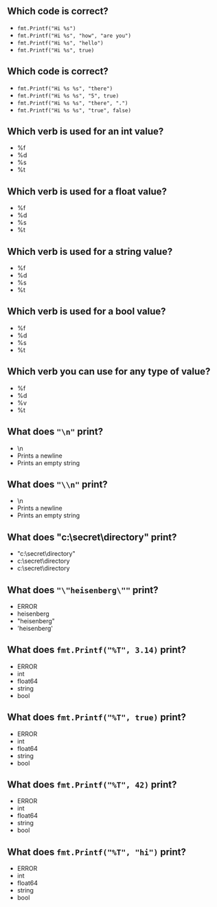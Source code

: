 ## Which code is correct?
* `fmt.Printf("Hi %s")`
* `fmt.Printf("Hi %s", "how", "are you")`
* `fmt.Printf("Hi %s", "hello")` 
* `fmt.Printf("Hi %s", true)`

## Which code is correct?
* `fmt.Printf("Hi %s %s", "there")`
* `fmt.Printf("Hi %s %s", "5", true)`
* `fmt.Printf("Hi %s %s", "there", ".")` 
* `fmt.Printf("Hi %s %s", "true", false)`

## Which verb is used for an int value?
* %f
* %d 
* %s
* %t

## Which verb is used for a float value?
* %f 
* %d
* %s
* %t

## Which verb is used for a string value?
* %f
* %d
* %s 
* %t

## Which verb is used for a bool value?
* %f
* %d
* %s
* %t 

## Which verb you can use for any type of value?
* %f
* %d
* %v 
* %t

## What does `"\n"` print?
* \n
* Prints a newline 
* Prints an empty string

## What does `"\\n"` print?
* \n 
* Prints a newline
* Prints an empty string

## What does "c:\\secret\\directory" print?
* "c:\\secret\\directory"
* c:\\secret\\directory
* c:\secret\directory 

## What does `"\"heisenberg\""` print?
* ERROR
* heisenberg
* "heisenberg" 
* 'heisenberg'

## What does `fmt.Printf("%T", 3.14)` print?
* ERROR
* int
* float64 
* string
* bool

## What does `fmt.Printf("%T", true)` print?
* ERROR
* int
* float64
* string
* bool 

## What does `fmt.Printf("%T", 42)` print?
* ERROR
* int 
* float64
* string
* bool

## What does `fmt.Printf("%T", "hi")` print?
* ERROR
* int
* float64
* string 
* bool
